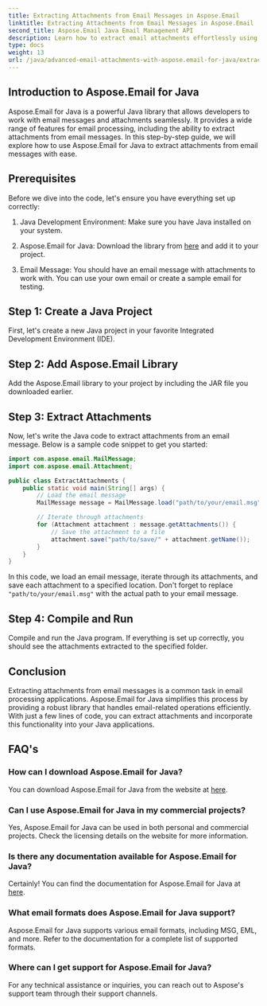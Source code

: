 ```yaml
---
title: Extracting Attachments from Email Messages in Aspose.Email
linktitle: Extracting Attachments from Email Messages in Aspose.Email
second_title: Aspose.Email Java Email Management API
description: Learn how to extract email attachments effortlessly using Aspose.Email for Java. Step-by-step guide for Java developers.
type: docs
weight: 13
url: /java/advanced-email-attachments-with-aspose.email-for-java/extracting-attachments-from-email-messages/
---
```


## Introduction to Aspose.Email for Java

Aspose.Email for Java is a powerful Java library that allows developers to work with email messages and attachments seamlessly. It provides a wide range of features for email processing, including the ability to extract attachments from email messages. In this step-by-step guide, we will explore how to use Aspose.Email for Java to extract attachments from email messages with ease.

## Prerequisites

Before we dive into the code, let's ensure you have everything set up correctly:

1. Java Development Environment: Make sure you have Java installed on your system.

2. Aspose.Email for Java: Download the library from [here](https://releases.aspose.com/email/java/) and add it to your project.

3. Email Message: You should have an email message with attachments to work with. You can use your own email or create a sample email for testing.

## Step 1: Create a Java Project

First, let's create a new Java project in your favorite Integrated Development Environment (IDE).

## Step 2: Add Aspose.Email Library

Add the Aspose.Email library to your project by including the JAR file you downloaded earlier.

## Step 3: Extract Attachments

Now, let's write the Java code to extract attachments from an email message. Below is a sample code snippet to get you started:

```java
import com.aspose.email.MailMessage;
import com.aspose.email.Attachment;

public class ExtractAttachments {
    public static void main(String[] args) {
        // Load the email message
        MailMessage message = MailMessage.load("path/to/your/email.msg");

        // Iterate through attachments
        for (Attachment attachment : message.getAttachments()) {
            // Save the attachment to a file
            attachment.save("path/to/save/" + attachment.getName());
        }
    }
}
```

In this code, we load an email message, iterate through its attachments, and save each attachment to a specified location. Don't forget to replace `"path/to/your/email.msg"` with the actual path to your email message.

## Step 4: Compile and Run

Compile and run the Java program. If everything is set up correctly, you should see the attachments extracted to the specified folder.

## Conclusion

Extracting attachments from email messages is a common task in email processing applications. Aspose.Email for Java simplifies this process by providing a robust library that handles email-related operations efficiently. With just a few lines of code, you can extract attachments and incorporate this functionality into your Java applications.

## FAQ's

### How can I download Aspose.Email for Java?

You can download Aspose.Email for Java from the website at [here](https://releases.aspose.com/email/java/).

### Can I use Aspose.Email for Java in my commercial projects?

Yes, Aspose.Email for Java can be used in both personal and commercial projects. Check the licensing details on the website for more information.

### Is there any documentation available for Aspose.Email for Java?

Certainly! You can find the documentation for Aspose.Email for Java at [here](https://reference.aspose.com/email/java/).

### What email formats does Aspose.Email for Java support?

Aspose.Email for Java supports various email formats, including MSG, EML, and more. Refer to the documentation for a complete list of supported formats.

### Where can I get support for Aspose.Email for Java?

For any technical assistance or inquiries, you can reach out to Aspose's support team through their support channels.
